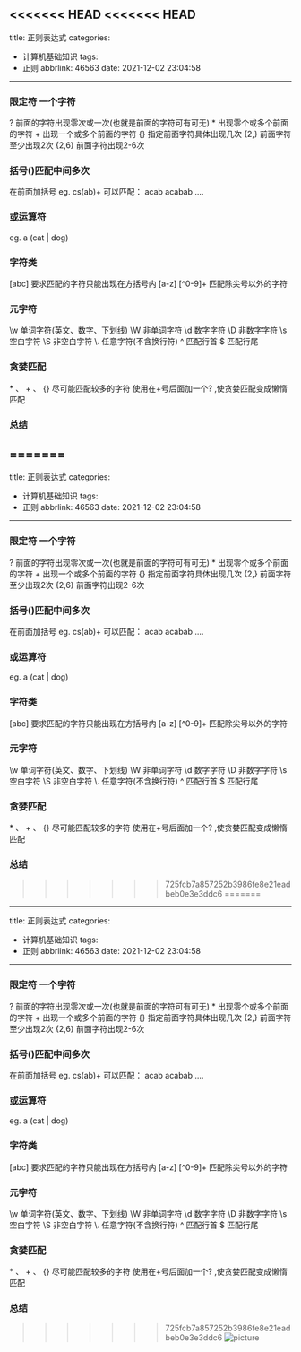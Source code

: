 <<<<<<< HEAD
<<<<<<< HEAD
---
title: 正则表达式
categories:
  - 计算机基础知识
tags:
  - 正则
abbrlink: 46563
date: 2021-12-02 23:04:58
---

### 限定符 一个字符
?   前面的字符出现零次或一次(也就是前面的字符可有可无)<!-- more -->
\*   出现零个或多个前面的字符
\+   出现一个或多个前面的字符
    {}  指定前面字符具体出现几次
    {2,}  前面字符至少出现2次
    {2,6} 前面字符出现2-6次

### 括号()匹配中间多次
在前面加括号   eg.   cs(ab)+   可以匹配： acab  acabab ....

### 或运算符
eg.  a (cat | dog)

### 字符类
[abc]      要求匹配的字符只能出现在方括号内
[a-z]
\[^0-9]+     匹配除尖号以外的字符

### 元字符
\w    单词字符(英文、数字、下划线)
\W    非单词字符
\d    数字字符
\D    非数字字符
\s    空白字符
\S    非空白字符
\\.   任意字符(不含换行符)
^     匹配行首
$     匹配行尾

### 贪婪匹配
\* 、 + 、 {} 尽可能匹配较多的字符
使用在+号后面加一个? ,使贪婪匹配变成懒惰匹配

### 总结

=======
---
title: 正则表达式
categories:
  - 计算机基础知识
tags:
  - 正则
abbrlink: 46563
date: 2021-12-02 23:04:58
---

### 限定符 一个字符
?   前面的字符出现零次或一次(也就是前面的字符可有可无)<!-- more -->
\*   出现零个或多个前面的字符
\+   出现一个或多个前面的字符
    {}  指定前面字符具体出现几次
    {2,}  前面字符至少出现2次
    {2,6} 前面字符出现2-6次

### 括号()匹配中间多次
在前面加括号   eg.   cs(ab)+   可以匹配： acab  acabab ....

### 或运算符
eg.  a (cat | dog)

### 字符类
[abc]      要求匹配的字符只能出现在方括号内
[a-z]
\[^0-9]+     匹配除尖号以外的字符

### 元字符
\w    单词字符(英文、数字、下划线)
\W    非单词字符
\d    数字字符
\D    非数字字符
\s    空白字符
\S    非空白字符
\\.   任意字符(不含换行符)
^     匹配行首
$     匹配行尾

### 贪婪匹配
\* 、 + 、 {} 尽可能匹配较多的字符
使用在+号后面加一个? ,使贪婪匹配变成懒惰匹配

### 总结

>>>>>>> 725fcb7a857252b3986fe8e21eadbeb0e3e3ddc6
=======
---
title: 正则表达式
categories:
  - 计算机基础知识
tags:
  - 正则
abbrlink: 46563
date: 2021-12-02 23:04:58
---

### 限定符 一个字符
?   前面的字符出现零次或一次(也就是前面的字符可有可无)<!-- more -->
\*   出现零个或多个前面的字符
\+   出现一个或多个前面的字符
    {}  指定前面字符具体出现几次
    {2,}  前面字符至少出现2次
    {2,6} 前面字符出现2-6次

### 括号()匹配中间多次
在前面加括号   eg.   cs(ab)+   可以匹配： acab  acabab ....

### 或运算符
eg.  a (cat | dog)

### 字符类
[abc]      要求匹配的字符只能出现在方括号内
[a-z]
\[^0-9]+     匹配除尖号以外的字符

### 元字符
\w    单词字符(英文、数字、下划线)
\W    非单词字符
\d    数字字符
\D    非数字字符
\s    空白字符
\S    非空白字符
\\.   任意字符(不含换行符)
^     匹配行首
$     匹配行尾

### 贪婪匹配
\* 、 + 、 {} 尽可能匹配较多的字符
使用在+号后面加一个? ,使贪婪匹配变成懒惰匹配

### 总结

>>>>>>> 725fcb7a857252b3986fe8e21eadbeb0e3e3ddc6
![picture](/img/zs.jpg)